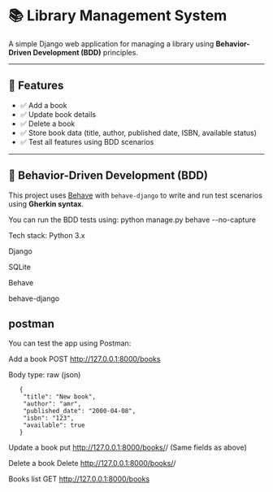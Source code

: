 # 📚 Library Management System

A simple Django web application for managing a library using **Behavior-Driven Development (BDD)** principles.

---

## 🚀 Features

- ✅ Add a book  
- ✅ Update book details  
- ✅ Delete a book  
- ✅ Store book data (title, author, published date, ISBN, available status)  
- ✅ Test all features using BDD scenarios

---

## 🧪 Behavior-Driven Development (BDD)

This project uses [Behave](https://github.com/behave/behave) with `behave-django` to write and run test scenarios using **Gherkin syntax**.

You can run the BDD tests using:
python manage.py behave --no-capture



Tech stack:
Python 3.x

Django

SQLite

Behave

behave-django

## postman
You can test the app using Postman:

Add a book
POST http://127.0.0.1:8000/books

Body type: raw (json)

       { 
        "title": "New book",
        "author": "amr",
        "published_date": "2000-04-08",
        "isbn": "123",
        "available": true
       }

Update a book
put http://127.0.0.1:8000/books/<id>/
(Same fields as above)

Delete a book
Delete http://127.0.0.1:8000/books/<id>/

Books list
GET http://127.0.0.1:8000/books



